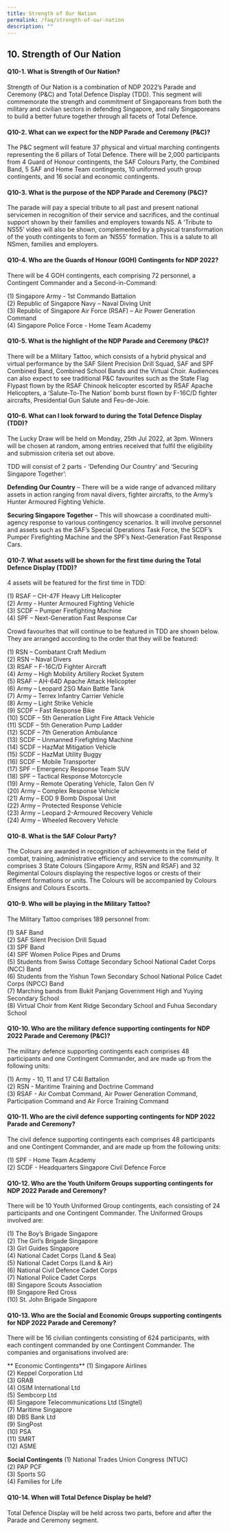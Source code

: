 ```yaml
---
title: Strength of Our Nation
permalink: /faq/strength-of-our-nation
description: ""
---
```

## 10. Strength of Our Nation


#### Q10-1.  What is Strength of Our Nation?
Strength of Our Nation is a combination of NDP 2022’s Parade and Ceremony (P&C) and Total Defence Display (TDD). This segment will commemorate the strength and commitment of Singaporeans from both the military and civilian sectors in defending Singapore, and rally Singaporeans to build a better future together through all facets of Total Defence.


#### Q10-2.  What can we expect for the NDP Parade and Ceremony (P&C)?
The P&C segment will feature 37 physical and virtual marching contingents representing the 6 pillars of Total Defence. There will be 2,000 participants from 4 Guard of Honour contingents, the SAF Colours Party, the Combined Band, 5 SAF and Home Team contingents, 10 uniformed youth group contingents, and 16 social and economic contingents.

#### Q10-3.  What is the purpose of the NDP Parade and Ceremony (P&C)?
The parade will pay a special tribute to all past and present national servicemen in recognition of their service and sacrifices, and the continual support shown by their families and employers towards NS. A ‘Tribute to NS55’ video will also be shown, complemented by a physical transformation of the youth contingents to form an ‘NS55’ formation. This is a salute to all NSmen, families and employers. 

#### Q10-4.  Who are the Guards of Honour (GOH) Contingents for NDP 2022?
There will be 4 GOH contingents, each comprising 72 personnel, a Contingent Commander and a Second-in-Command: 

(1)	Singapore Army - 1st Commando Battalion <br>
(2)	Republic of Singapore Navy – Naval Diving Unit <br>
(3)	Republic of Singapore Air Force (RSAF) – Air Power Generation Command<br> 
(4)	Singapore Police Force - Home Team Academy 


#### Q10-5. What is the highlight of the NDP Parade and Ceremony (P&C)?
There will be a Military Tattoo, which consists of a hybrid physical and virtual performance by the SAF Silent Precision Drill Squad, SAF and SPF Combined Band, Combined School Bands and the Virtual Choir. Audiences can also expect to see traditional P&C favourites such as the State Flag Flypast flown by the RSAF Chinook helicopter escorted by RSAF Apache Helicopters, a ‘Salute-To-The Nation’ bomb burst flown by F-16C/D fighter aircrafts, Presidential Gun Salute and Feu-de-Joie.

#### Q10-6. What can I look forward to during the Total Defence Display (TDD)?
The Lucky Draw will be held on Monday, 25th Jul 2022, at 3pm. Winners will be chosen at random, among entries received that fulfil the eligibility and submission criteria set out above. 

TDD will consist of 2 parts - ‘Defending Our Country’ and ‘Securing Singapore Together’: 

**Defending Our Country** – There will be a wide range of advanced military assets in action ranging from naval divers, fighter aircrafts, to the Army’s Hunter Armoured Fighting Vehicle.

**Securing Singapore Together** – This will showcase a coordinated multi-agency response to various contingency scenarios. It will involve personnel and assets such as the SAF’s Special Operations Task Force, the SCDF’s Pumper Firefighting Machine and the SPF’s Next-Generation Fast Response Cars.


#### Q10-7. What assets will be shown for the first time during the Total Defence Display (TDD)?

4 assets will be featured for the first time in TDD: 

(1)	RSAF – CH-47F Heavy Lift Helicopter<br>
(2)	Army - Hunter Armoured Fighting Vehicle<br>
(3)	SCDF – Pumper Firefighting Machine<br>
(4)	SPF – Next-Generation Fast Response Car<br>

Crowd favourites that will continue to be featured in TDD are shown below. They are arranged according to the order that they will be featured: 

(1)	RSN – Combatant Craft Medium<br>
(2)	RSN – Naval Divers<br>
(3)	RSAF – F-16C/D Fighter Aircraft<br>
(4)	Army – High Mobility Artillery Rocket System<br>
(5)	RSAF – AH-64D Apache Attack Helicopter<br>
(6)	Army – Leopard 2SG Main Battle Tank <br>
(7)	Army – Terrex Infantry Carrier Vehicle<br>
(8)	Army – Light Strike Vehicle <br>
(9)	SCDF – Fast Response Bike<br>
(10)	SCDF – 5th Generation Light Fire Attack Vehicle <br>
(11)	SCDF – 5th Generation Pump Ladder<br>
(12)	SCDF – 7th Generation Ambulance <br>
(13)	SCDF – Unmanned Firefighting Machine <br>
(14)	SCDF – HazMat Mitigation Vehicle <br>
(15)	SCDF – HazMat Utility Buggy<br>
(16)	SCDF – Mobile Transporter<br>
(17)	SPF – Emergency Response Team SUV<br>
(18)	SPF – Tactical Response Motorcycle <br>
(19)	Army – Remote Operating Vehicle, Talon Gen IV<br>
(20)	Army – Complex Response Vehicle <br>
(21)	Army – EOD 9 Bomb Disposal Unit<br>
(22)	Army – Protected Response Vehicle<br>
(23)	Army – Leopard 2-Armoured Recovery Vehicle<br>
(24)	Army – Wheeled Recovery Vehicle <br>



#### Q10-8. What is the SAF Colour Party?
 The Colours are awarded in recognition of achievements in the field of combat, training, administrative efficiency and service to the community. It comprises 3 State Colours (Singapore Army, RSN and RSAF) and 32 Regimental Colours displaying the respective logos or crests of their different formations or units. The Colours will be accompanied by Colours Ensigns and Colours Escorts. 


#### Q10-9. Who will be playing in the Military Tattoo?
The Military Tattoo comprises 189 personnel from:

(1)	SAF Band<br>
(2)	SAF Silent Precision Drill Squad<br>
(3)	SPF Band<br>
(4)	SPF Women Police Pipes and Drums <br>
(5)	Students from Swiss Cottage Secondary School National Cadet Corps (NCC) Band<br>
(6)	Students from the Yishun Town Secondary School National Police Cadet Corps (NPCC) Band <br>
(7)	Marching bands from Bukit Panjang Government High and Yuying Secondary School<br>
(8)	Virtual Choir from Kent Ridge Secondary School and Fuhua Secondary School<br>
 
 
#### Q10-10. Who are the military defence supporting contingents for NDP 2022 Parade and Ceremony (P&C)?
The military defence supporting contingents each comprises 48 participants and one Contingent Commander, and are made up from the following units:
 
(1)	Army - 10, 11 and 17 C4I Battalion <br>
(2)	RSN - Maritime Training and Doctrine Command <br>
(3)	RSAF - Air Combat Command, Air Power Generation Command, Participation Command and Air Force Training Command <br>



#### Q10-11.  Who are the civil defence supporting contingents for NDP 2022 Parade and Ceremony?
The civil defence supporting contingents each comprises 48 participants and one Contingent Commander, and are made up from the following units: 

(1) SPF - Home Team Academy <br>
(2) SCDF - Headquarters Singapore Civil Defence Force<br>


#### Q10-12.  Who are the Youth Uniform Groups supporting contingents for NDP 2022 Parade and Ceremony?
There will be 10 Youth Uniformed Group contingents, each consisting of 24 participants and one Contingent Commander. The Uniformed Groups involved are:

(1)	The Boy’s Brigade Singapore<br>
(2)	The Girl’s Brigade Singapore<br>
(3)	Girl Guides Singapore<br>
(4)	National Cadet Corps (Land & Sea)<br>
(5)	National Cadet Corps (Land & Air)<br>
(6)	National Civil Defence Cadet Corps<br>
(7)	National Police Cadet Corps<br>
(8)	Singapore Scouts Association<br>
(9)	Singapore Red Cross <br>
(10)	St. John Brigade Singapore<br>

#### Q10-13.  Who are the Social and Economic Groups supporting contingents for NDP 2022 Parade and Ceremony?
 There will be 16 civilian contingents consisting of 624 participants, with each contingent commanded by one Contingent Commander. The companies and organisations involved are: 
 
** Economic Contingents**
(1)	Singapore Airlines<br>
(2)	Keppel Corporation Ltd<br>
(3)	GRAB<br>
(4)	OSIM International Ltd<br>
(5)	Sembcorp Ltd<br>
(6)	Singapore Telecommunications Ltd (Singtel)<br>
(7)	Maritime Singapore<br>
(8)	DBS Bank Ltd<br>
(9)	SingPost<br>
(10)	PSA<br>
(11)	SMRT<br>
(12)	ASME<br>

**Social Contingents**
(1)	National Trades Union Congress (NTUC)<br>
(2)	PAP PCF<br>
(3)	Sports SG<br>
(4)	Families for Life<br>

#### Q10-14.  When will Total Defence Display be held?
Total Defence Display will be held across two parts, before and after the Parade and Ceremony segment.
